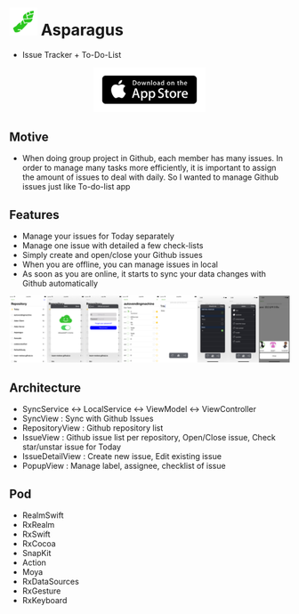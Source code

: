 # <a href="https://itunes.apple.com/us/app/asparagus/id1361881261?mt=8"><img src="/Screenshots/icon.png" width="50" height="50"/></a> Asparagus

- Issue Tracker + To-Do-List

<p align="center"><a href="https://itunes.apple.com/us/app/asparagus/id1361881261?mt=8"><img src="Screenshots/app-store-badge.png" width="200" /></a></p>


## Motive

- When doing group project in Github, each member has many issues. In order to manage many tasks more efficiently, it is important to assign the amount of issues to deal with daily. So I wanted to manage Github issues just like To-do-list app


## Features

- Manage your issues for Today separately
- Manage one issue with detailed a few check-lists
- Simply create and open/close your Github issues
- When you are offline, you can manage issues in local
- As soon as you are online, it starts to sync your data changes with Github automatically


![Alt text](/Screenshots/allshots.png)


## Architecture

- SyncService <-> LocalService <-> ViewModel <-> ViewController
- SyncView : Sync with Github Issues
- RepositoryView : Github repository list
- IssueView : Github issue list per repository, Open/Close issue, Check star/unstar issue for Today
- IssueDetailView : Create new issue, Edit existing issue
- PopupView : Manage label, assignee, checklist of issue


## Pod

- RealmSwift
- RxRealm
- RxSwift
- RxCocoa
- SnapKit
- Action
- Moya
- RxDataSources
- RxGesture
- RxKeyboard
